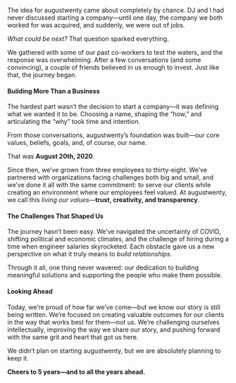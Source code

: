 The idea for augustwenty came about completely by chance. DJ and I had never discussed starting a company—until one day, the company we both worked for was acquired, and suddenly, we were out of jobs.

*What could be next?* That question sparked everything.

We gathered with some of our past co-workers to test the waters, and the response was overwhelming. After a few conversations (and some convincing), a couple of friends believed in us enough to invest. Just like that, the journey began.

#### Building More Than a Business

The hardest part wasn’t the decision to start a company—it was defining what we wanted it to be. Choosing a name, shaping the “how,” and articulating the “why” took time and intention.

From those conversations, augustwenty’s foundation was built—our core values, beliefs, goals, and, of course, our name.

That was **August 20th, 2020**.

Since then, we’ve grown from three employees to thirty-eight. We’ve partnered with organizations facing challenges both big and small, and we’ve done it all with the same commitment: to serve our clients while creating an environment where our employees feel valued. At augustwenty, we call this *living our values*—**trust, creativity, and transparency**.

#### The Challenges That Shaped Us

The journey hasn’t been easy. We’ve navigated the uncertainty of COVID, shifting political and economic climates, and the challenge of hiring during a time when engineer salaries skyrocketed. Each obstacle gave us a new perspective on what it truly means to *build relationships*.

Through it all, one thing never wavered: our dedication to building meaningful solutions and supporting the people who make them possible.

#### Looking Ahead

Today, we’re proud of how far we’ve come—but we know our story is still being written. We’re focused on creating valuable outcomes for our clients in the way that works best for them—not us. We’re challenging ourselves intellectually, improving the way we share our story, and pushing forward with the same grit and heart that got us here.

We didn’t plan on starting augustwenty, but we are absolutely planning to keep it.

**Cheers to 5 years—and to all the years ahead.**


